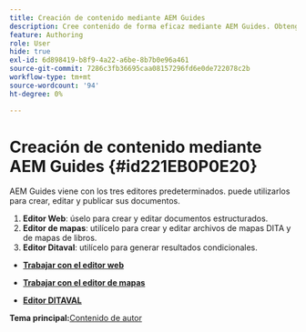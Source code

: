 ```yaml
---
title: Creación de contenido mediante AEM Guides
description: Cree contenido de forma eficaz mediante AEM Guides. Obtenga información sobre cómo crear, editar y publicar documentos en AEM Guides.
feature: Authoring
role: User
hide: true
exl-id: 6d898419-b8f9-4a22-a6be-8b7b0e96a461
source-git-commit: 7286c3fb36695caa08157296fd6e0de722078c2b
workflow-type: tm+mt
source-wordcount: '94'
ht-degree: 0%

---
```


# Creación de contenido mediante AEM Guides {#id221EB0P0E20}

AEM Guides viene con los tres editores predeterminados. puede utilizarlos para crear, editar y publicar sus documentos.

1. **Editor Web**: úselo para crear y editar documentos estructurados.
1. **Editor de mapas**: utilícelo para crear y editar archivos de mapas DITA y de mapas de libros.
1. **Editor Ditaval**: utilícelo para generar resultados condicionales.

- **[Trabajar con el editor web](web-editor.md)**

- **[Trabajar con el editor de mapas](map-editor.md)**

- **[Editor DITAVAL](ditaval-editor.md)**


**Tema principal:**&#x200B;[&#x200B; Contenido de autor](authoring-content.md)
